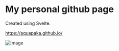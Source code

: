 # My personal github page

Created using Svelte.

<https://aquapaka.github.io/>

![image](https://github.com/aquapaka/aquapaka.github.io/assets/84399613/c00a0b44-705e-425f-90a9-7ddeeef3c9c9)

